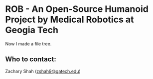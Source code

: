 # ROB - An Open-Source Humanoid Project by Medical Robotics at Geogia Tech


Now I made a file tree.

## Who to contact:
Zachary Shah (zshah9@gatech.edu)
